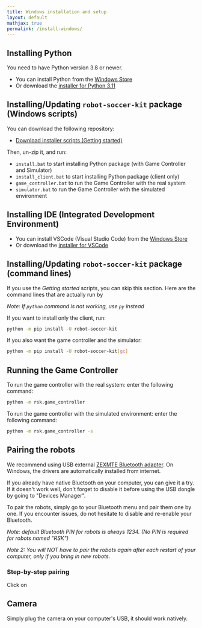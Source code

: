 ```yaml
---
title: Windows installation and setup
layout: default
mathjax: true
permalink: /install-windows/
---
```


## Installing Python

You need to have Python version 3.8 or newer.

* You can install Python from the [Windows Store](https://www.microsoft.com/store/productId/9NRWMJP3717K?hl=fr-fr&gl=fr)
* Or download the [installer for Python 3.11](https://www.python.org/ftp/python/3.11.6/python-3.11.6-arm64.exe)

## Installing/Updating `robot-soccer-kit` package (Windows scripts)

You can download the following repository:

* [Download installer scripts (Getting started)](https://github.com/robot-soccer-kit/getting-started/archive/refs/tags/getting-started-v1.0.3.zip)

Then, un-zip it, and run:

* `install.bat` to start installing Python package (with Game Controller and Simulator)
* `install_client.bat` to start installing Python package (client only)
* `game_controller.bat` to run the Game Controller with the real system
* `simulator.bat` to run the Game Controller with the simulated environment


## Installing IDE (Integrated Development Environment)

* You can install VSCode (Visual Studio Code) from the [Windows Store](https://apps.microsoft.com/store/detail/XP9KHM4BK9FZ7Q?hl=fr-fr&gl=fr)
* Or download the [installer for VSCode](https://code.visualstudio.com/)

## Installing/Updating `robot-soccer-kit` package (command lines)

If you use the *Getting started* scripts, you can skip this section. Here are the command lines that are
actually run by

*Note: If `python` command is not working, use `py` instead*

If you want to install only the client, run:

```bash
python -m pip install -U robot-soccer-kit
```

If you also want the game controller and the simulator:

```bash
python -m pip install -U robot-soccer-kit[gc]
```

## Running the Game Controller

To run the game controller with the real system: enter the following command:

```bash
python -m rsk.game_controller
```

To run the game controller with the simulated environment: enter the following command:

```bash
python -m rsk.game_controller -s
```

## Pairing the robots

We recommend using USB external [ZEXMTE Bluetooth adapter](https://amzn.eu/d/7ykCiar). On Windows,
the drivers are automatically installed from internet.

If you already have native Bluetooth on your computer, you can give it a try. If it doesn't work well, don't forget
to disable it before using the USB dongle by going to "Devices Manager".

To pair the robots, simply go to your Bluetooth menu and pair them one by one. If you encounter issues, do not hesitate
to disable and re-enable your Bluetooth.

*Note: default Bluetooth PIN for robots is always 1234. (No PIN is required for robots named "RSK")*

*Note 2: You will NOT have to pair the robots again after each restart of your computer, only if you bring in new robots.*

### Step-by-step pairing

Click on 


## Camera

Simply plug the camera on your computer's USB, it should work natively.